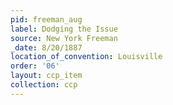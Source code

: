 ```yaml
---
pid: freeman_aug
label: Dodging the Issue
source: New York Freeman
_date: 8/20/1887
location_of_convention: Louisville
order: '06'
layout: ccp_item
collection: ccp
---
```


